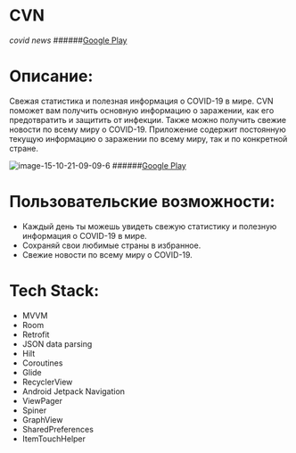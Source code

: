 # CVN
*covid news*
######[Google Play]()
# Описание:
Свежая статистика и полезная информация о COVID-19 в мире.
CVN поможет вам получить основную информацию о заражении, как его предотвратить и защитить от инфекции. 
Также можно получить свежие новости по всему миру о COVID-19.
Приложение содержит постоянную текущую информацию о заражении по всему миру, так и по конкретной стране.


![image-15-10-21-09-09-6](https://user-images.githubusercontent.com/71754107/138030322-aedd4288-0fb5-4add-83bb-2f3d10a9917d.png)
######[Google Play]()

# Пользовательские возможности:
* Каждый день ты можешь увидеть свежую статистику и полезную информация о COVID-19 в мире.
* Сохраняй свои любимые страны в избранное.
* Свежие новости по всему миру о COVID-19.

# Tech Stack:
* MVVM
* Room
* Retrofit
* JSON data parsing
* Hilt
* Coroutines
* Glide
* RecyclerView
* Android Jetpack Navigation
* ViewPager
* Spiner
* GraphView
* SharedPreferences
* ItemTouchHelper
